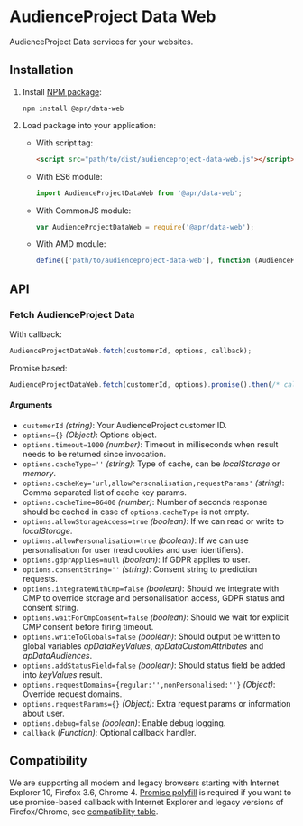 # AudienceProject Data Web

AudienceProject Data services for your websites.

## Installation

1. Install [NPM package](https://www.npmjs.com/package/@apr/data-web):

    ```shell
    npm install @apr/data-web
    ```

2. Load package into your application:

    * With script tag:

        ```html
        <script src="path/to/dist/audienceproject-data-web.js"></script>
        ```

    * With ES6 module:

        ```javascript
        import AudienceProjectDataWeb from '@apr/data-web';
        ```

    * With CommonJS module:

        ```javascript
        var AudienceProjectDataWeb = require('@apr/data-web');
        ```

    * With AMD module:

        ```javascript
        define(['path/to/audienceproject-data-web'], function (AudienceProjectDataWeb) {});
        ```

## API

### Fetch AudienceProject Data

With callback:

```javascript
AudienceProjectDataWeb.fetch(customerId, options, callback);
```

Promise based:

```javascript
AudienceProjectDataWeb.fetch(customerId, options).promise().then(/* callback */).catch(/* callback */);
```

#### Arguments

* `customerId` *(string)*: Your AudienceProject customer ID.
* `options={}` *(Object)*: Options object.
* `options.timeout=1000` *(number)*: Timeout in milliseconds when result needs to be returned since invocation.
* `options.cacheType=''` *(string)*: Type of cache, can be *localStorage* or *memory*.
* `options.cacheKey='url,allowPersonalisation,requestParams'` *(string)*: Comma separated list of cache key params.
* `options.cacheTime=86400` *(number)*: Number of seconds response should be cached in case of `options.cacheType` is not empty.
* `options.allowStorageAccess=true` *(boolean)*: If we can read or write to *localStorage*.
* `options.allowPersonalisation=true` *(boolean)*: If we can use personalisation for user (read cookies and user identifiers).
* `options.gdprApplies=null` *(boolean)*: If GDPR applies to user.
* `options.consentString=''` *(string)*: Consent string to prediction requests.
* `options.integrateWithCmp=false` *(boolean)*: Should we integrate with CMP to override storage and personalisation access, GDPR status and consent string.
* `options.waitForCmpConsent=false` *(boolean)*: Should we wait for explicit CMP consent before firing timeout.
* `options.writeToGlobals=false` *(boolean)*: Should output be written to global variables *apDataKeyValues*, *apDataCustomAttributes* and *apDataAudiences*.
* `options.addStatusField=false` *(boolean)*: Should status field be added into *keyValues* result.
* `options.requestDomains={regular:'',nonPersonalised:''}` *(Object)*: Override request domains.
* `options.requestParams={}` *(Object)*: Extra request params or information about user.
* `options.debug=false` *(boolean)*: Enable debug logging.
* `callback` *(Function)*: Optional callback handler.

## Compatibility

We are supporting all modern and legacy browsers starting with Internet Explorer 10, Firefox 3.6, Chrome 4. [Promise polyfill](https://github.com/stefanpenner/es6-promise) is required if you want to use promise-based callback with Internet Explorer and legacy versions of Firefox/Chrome, see [compatibility table](https://caniuse.com/promises).
